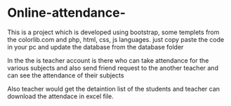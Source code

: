 # Online-attendance-
This is a project which is developed using bootstrap, some templets from the colorlib.com and php, html, css, js languages.
just copy paste the code in your pc and update the database from the database folder

In the the is teacher account is there who can take attendance for the various subjects and also send friend request to the another teacher and can see the attendance of their subjects

Also teacher would get the detaintion list of the students and teacher can download the attendace in excel file.
